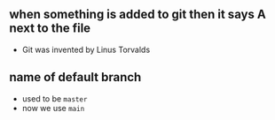 ## when something is added to git then it says A next to the file

- Git was invented by Linus Torvalds

## name of default branch
- used to be `master`
- now we use `main`